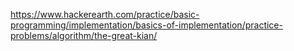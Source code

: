 https://www.hackerearth.com/practice/basic-programming/implementation/basics-of-implementation/practice-problems/algorithm/the-great-kian/
